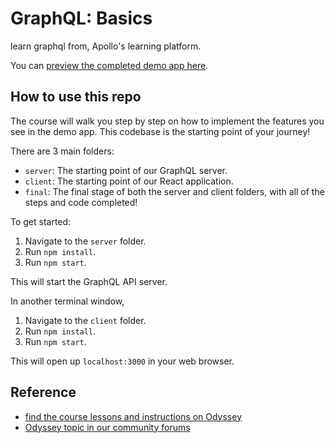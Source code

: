 # GraphQL: Basics

learn graphql from, Apollo's learning platform.

You can [preview the completed demo app here](https://https://parixan.netlify.app/).

## How to use this repo

The course will walk you step by step on how to implement the features you see in the demo app. This codebase is the starting point of your journey!

There are 3 main folders:

- `server`: The starting point of our GraphQL server.
- `client`: The starting point of our React application.
- `final`: The final stage of both the server and client folders, with all of the steps and code completed!

To get started:

1. Navigate to the `server` folder.
1. Run `npm install`.
1. Run `npm start`.

This will start the GraphQL API server.

In another terminal window,

1. Navigate to the `client` folder.
1. Run `npm install`.
1. Run `npm start`.

This will open up `localhost:3000` in your web browser.

## Reference

- [find the course lessons and instructions on Odyssey](https://odyssey.apollographql.com/lift-off-part1)
- [Odyssey topic in our community forums](https://community.apollographql.com/tags/c/help/6/odyssey)
